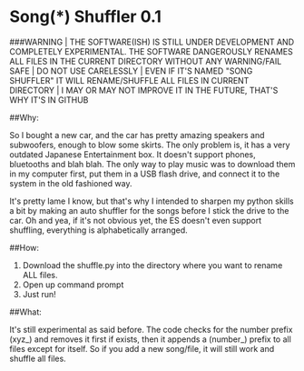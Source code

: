 # Song(*) Shuffler 0.1

###WARNING | THE SOFTWARE(ISH) IS STILL UNDER DEVELOPMENT AND COMPLETELY EXPERIMENTAL. THE SOFTWARE DANGEROUSLY RENAMES ALL FILES IN THE CURRENT DIRECTORY WITHOUT ANY WARNING/FAIL SAFE | DO NOT USE CARELESSLY | EVEN IF IT'S  NAMED "SONG SHUFFLER" IT WILL RENAME/SHUFFLE ALL FILES IN CURRENT DIRECTORY | I MAY OR MAY NOT IMPROVE IT IN THE FUTURE, THAT'S WHY IT'S IN GITHUB

##Why:

So I bought a new car, and the car has pretty amazing speakers and subwoofers, enough to blow some skirts. The only problem is, it has a very outdated Japanese Entertainment box. It doesn't support phones, bluetooths and blah blah. The only way to play music was to download them in my computer first, put them in a USB flash drive, and connect it to the system in the old fashioned way. 

It's pretty lame I know, but that's why I intended to sharpen my python skills a bit by making an auto shuffler for the songs before I stick the drive to the car. Oh and yea, if it's not obvious yet, the ES doesn't even support shuffling, everything is alphabetically arranged.

##How:

1) Download the shuffle.py into the directory where you want to rename ALL files.
2) Open up command prompt
3) Just run!

##What:

It's still experimental as said before. The code checks for the number prefix (xyz_) and removes it first if exists, then it appends a (number_) prefix to all files except for itself. So if you add a new song/file, it will still work and shuffle all files.
